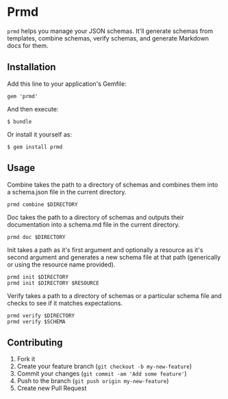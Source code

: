# Prmd

`prmd` helps you manage your JSON schemas. It'll generate schemas from templates, combine schemas, verify schemas, and generate Markdown docs for them.

## Installation

Add this line to your application's Gemfile:

    gem 'prmd'

And then execute:

    $ bundle

Or install it yourself as:

    $ gem install prmd

## Usage

Combine takes the path to a directory of schemas and combines them into a schema.json file in the current directory.

```
prmd combine $DIRECTORY
```

Doc takes the path to a directory of schemas and outputs their documentation into a schema.md file in the current directory.

```
prmd doc $DIRECTORY
```

Init takes a path as it's first argument and optionally a resource as it's second argument and generates a new schema file at that path (generically or using the resource name provided).

```
prmd init $DIRECTORY
prmd init $DIRECTORY $RESOURCE
```

Verify takes a path to a directory of schemas or a particular schema file and checks to see if it matches expectations.

```
prmd verify $DIRECTORY
prmd verify $SCHEMA
```

## Contributing

1. Fork it
2. Create your feature branch (`git checkout -b my-new-feature`)
3. Commit your changes (`git commit -am 'Add some feature'`)
4. Push to the branch (`git push origin my-new-feature`)
5. Create new Pull Request
